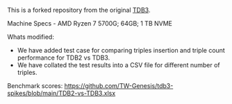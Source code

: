 This is a forked repository from the original [TDB3](https://github.com/afs/TDB3.git).

Machine Specs - AMD Ryzen 7 5700G; 64GB; 1 TB NVME

Whats modified:

- We have added test case for comparing triples insertion and triple count performance for TDB2 vs TDB3.
- We have collated the test results into a CSV file for different number of triples.


Benchmark scores:
https://github.com/TW-Genesis/tdb3-spikes/blob/main/TDB2-vs-TDB3.xlsx
